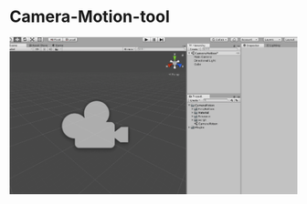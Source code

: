 # Camera-Motion-tool
  
<img src="https://github.com/shinn716/Camera-Motion-tool/blob/master/demo_cam1.gif" /></a>  
